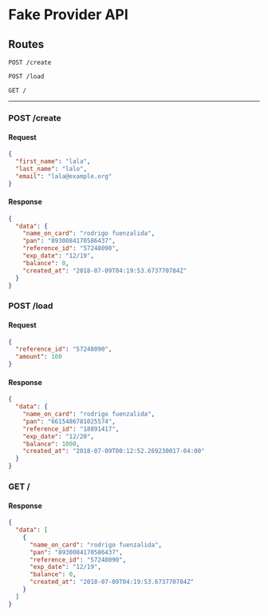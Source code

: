 # Fake Provider API

## Routes

```
POST /create

POST /load

GET /
```

---

### POST /create

#### Request

```json
{
  "first_name": "lala",
  "last_name": "lalo",
  "email": "lala@example.org"
}
```

#### Response

```json
{
  "data": {
    "name_on_card": "rodrigo fuenzalida",
    "pan": "8930084170586437",
    "reference_id": "57248090",
    "exp_date": "12/19",
    "balance": 0,
    "created_at": "2018-07-09T04:19:53.673770784Z"
  }
}
```

### POST /load

#### Request

```json
{
  "reference_id": "57248090",
  "amount": 100
}
```

#### Response

```json
{
  "data": {
    "name_on_card": "rodrigo fuenzalida",
    "pan": "6615486781025574",
    "reference_id": "18891417",
    "exp_date": "12/20",
    "balance": 1000,
    "created_at": "2018-07-09T00:12:52.269230017-04:00"
  }
}
```

### GET /


#### Response

```json
{
  "data": [
    {
      "name_on_card": "rodrigo fuenzalida",
      "pan": "8930084170586437",
      "reference_id": "57248090",
      "exp_date": "12/19",
      "balance": 0,
      "created_at": "2018-07-09T04:19:53.673770784Z"
    }
  ]
}
```
